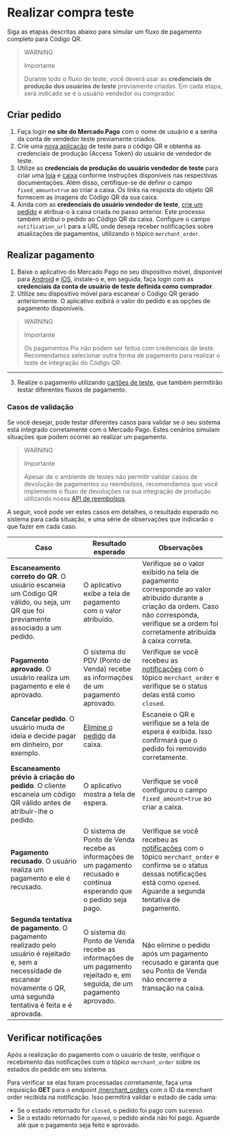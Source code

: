 # Realizar compra teste 

Siga as etapas descritas abaixo para simular um fluxo de pagamento completo para Código QR.

> WARNING
>
> Importante
>
> Durante todo o fluxo de teste, você deverá usar as **credenciais de produção dos usuários de teste** previamente criadas. Em cada etapa, será indicado se é o usuário vendedor ou comprador.

## Criar pedido 

1. Faça login **no site do Mercado Pago** com o nome de usuário e a senha da conta de vendedor teste previamente criados. 
2. Crie uma [nova aplicação](/developers/pt/docs/qr-code/additional-content/your-integrations/dashboard) de teste para o código QR e obtenha as credenciais de produção (Access Token) do usuário de vendedor de teste. 
3. Utilize as **credenciais de produção do usuário vendedor de teste** para criar uma [loja](/developers/pt/reference/stores/_users_user_id_stores/post) e [caixa](/developers/pt/reference/pos/_pos/post) conforme instruções disponíveis nas respectivas documentações. Além disso, certifique-se de definir o campo `fixed_amount=true` ao criar a caixa. Os links na resposta do objeto QR fornecem as imagens do Código QR da sua caixa.
4. Ainda com as **credenciais do usuário vendedor de teste**, [crie um pedido](/developers/pt/reference/instore_orders_v2/_instore_qr_seller_collectors_user_id_stores_external_store_id_pos_external_pos_id_orders/put) e atribua-o à caixa criada no passo anterior. Este processo também atribui o pedido ao Código QR da caixa. Configure o campo `notification_url` para a URL onde deseja receber notificações sobre atualizações de pagamentos, utilizando o tópico `merchant_order`.

## Realizar pagamento 

1. Baixe o aplicativo do Mercado Pago no seu dispositivo móvel, disponível para [Android](https://play.google.com/store/apps/details?id=com.mercadopago.wallet&pcampaignid=web_share) e [iOS](https://apps.apple.com/br/app/mercado-pago-banco-digital/id925436649), instale-o e, em seguida, faça login com as **credenciais da conta de usuário de teste definida como comprador**.
2. Utilize seu dispositivo móvel para escanear o Código QR gerado anteriormente. O aplicativo exibirá o valor do pedido e as opções de pagamento disponíveis.

> WARNING
>
> Importante
>
>  Os pagamentos Pix não podem ser feitos com credenciais de teste. Recomendamos selecionar outra forma de pagamento para realizar o teste de integração do Código QR.
------------
3. Realize o pagamento utilizando [cartões de teste](/developers/pt/docs/qr-code/additional-content/your-integrations/test/cards), que também permitirão testar diferentes fluxos de pagamento. 

### Casos de validação 
Se você desejar, pode testar diferentes casos para validar se o seu sistema está integrado corretamente com o Mercado Pago. Estes cenários simulam situações que podem ocorrer ao realizar um pagamento. 

> WARNING
>
> Importante
>
> Apesar de o ambiente de testes não permitir validar casos de devolução de pagamentos ou reembolsos, recomendamos que você implemente o fluxo de devoluções na sua integração de produção utilizando nossa [API de reembolsos](/developers/pt/reference/chargebacks/_payments_id_refunds/post).


A seguir, você pode ver estes casos em detalhes, o resultado esperado no sistema para cada situação, e uma série de observações que indicarão o que fazer em cada caso.

| Caso | Resultado esperado | Observações |
|---|---|---|
| **Escaneamento correto do QR**. O usuário escaneia um Código QR válido, ou seja, um QR que foi previamente associado a um pedido.  | O aplicativo exibe a tela de pagamento com o valor atribuído. | Verifique se o valor exibido na tela de pagamento corresponde ao valor atribuído durante a criação da ordem. Caso não corresponda, verifique se a ordem foi corretamente atribuída à caixa correta. |
| **Pagamento aprovado**. O usuário realiza um pagamento e ele é aprovado. | O sistema do PDV (Ponto de Venda) recebe as informações de um pagamento aprovado. | Verifique se você recebeu as [notificações](/developers/pt/docs/qr-code/additional-content/your-integrations/notifications) com o tópico `merchant_order` e verifique se o status delas está como `closed`. |
| **Cancelar pedido**. O usuário muda de ideia e decide pagar em dinheiro, por exemplo. | [Elimine o pedido](/developers/pt/reference/instore_orders_v2/_instore_qr_seller_collectors_user_id_pos_external_pos_id_orders/delete) da caixa. | Escaneie o QR e verifique se a tela de espera é exibida. Isso confirmará que o pedido foi removido corretamente. |
| **Escaneamento prévio à criação do pedido**. O cliente escaneia um código QR válido antes de atribuir-lhe o pedido. | O aplicativo mostra a tela de espera. | Verifique se você configurou o campo `fixed_amount=true` ao criar a caixa. |
| **Pagamento recusado**. O usuário realiza um pagamento e ele é recusado. | O sistema de Ponto de Venda recebe as informações de um pagamento recusado e continua esperando que o pedido seja pago. | Verifique se você recebeu as [notificações](/developers/pt/docs/qr-code/additional-content/your-integrations/notifications) com o tópico `merchant_order` e confirme se o status dessas notificações está como `opened`. Aguarde a segunda tentativa de pagamento. |
| **Segunda tentativa de pagamento**. O pagamento realizado pelo usuário é rejeitado e, sem a necessidade de escanear novamente o QR, uma segunda tentativa é feita e é aprovada. | O sistema do Ponto de Venda recebe as informações de um pagamento rejeitado e, em seguida, de um pagamento aprovado. | Não elimine o pedido após um pagamento recusado e garanta que seu Ponto de Venda não encerre a transação na caixa.  |


## Verificar notificações 
Após a realização do pagamento com o usuário de teste, verifique o recebimento das notificações com o tópico `merchant_order` sobre os estados do pedido em seu sistema. 

Para verificar se elas foram processadas corretamente, faça uma requisição **GET** para o endpoint [/merchant_orders](/developers/pt/reference/merchant_orders/_merchant_orders_id/get) com o ID da merchant order recibida na notificação. Isso permitirá validar o estado de cada uma: 
 * Se o estado retornado for `closed`, o pedido foi pago com sucesso. 
 * Se o estado retornado for `opened`, o pedido ainda não foi pago. Aguarde até que o pagamento seja feito e aprovado. 


